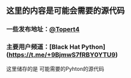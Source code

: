 ## 这里的内容是可能会需要的源代码
### 一些发布地址：[@Topert4](https://t.me/Ghos9527)
### 主要用户频道：[Black Hat Python] (https://t.me/+9BjmwS7fRBY0YTU9)
这里储存的是 可能需要的Pyhton的源代码 

